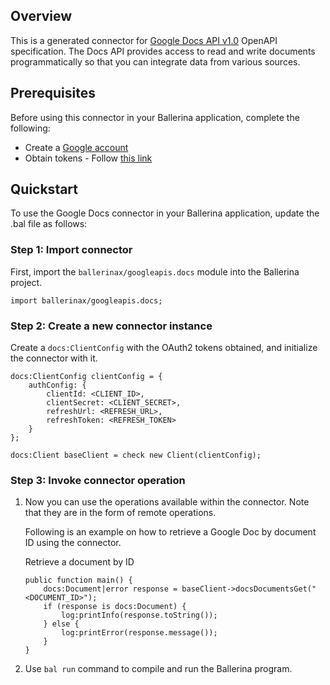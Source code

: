 ## Overview
This is a generated connector for [Google Docs API v1.0](https://developers.google.com/docs/api) OpenAPI specification.
The Docs API provides access to read and write documents programmatically so that you can integrate data from various sources.

## Prerequisites

Before using this connector in your Ballerina application, complete the following:

* Create a [Google account](https://accounts.google.com/signup)
* Obtain tokens - Follow [this link](https://developers.google.com/identity/protocols/oauth2)
 
## Quickstart

To use the Google Docs connector in your Ballerina application, update the .bal file as follows:

### Step 1: Import connector
First, import the `ballerinax/googleapis.docs` module into the Ballerina project.
```ballerina
import ballerinax/googleapis.docs;
```

### Step 2: Create a new connector instance
Create a `docs:ClientConfig` with the OAuth2 tokens obtained, and initialize the connector with it. 
```ballerina
docs:ClientConfig clientConfig = {
    authConfig: {
        clientId: <CLIENT_ID>,
        clientSecret: <CLIENT_SECRET>,
        refreshUrl: <REFRESH_URL>,
        refreshToken: <REFRESH_TOKEN>
    }
};

docs:Client baseClient = check new Client(clientConfig);
```

### Step 3: Invoke connector operation
1. Now you can use the operations available within the connector. Note that they are in the form of remote operations.

    Following is an example on how to retrieve a Google Doc by document ID using the connector. 

    Retrieve a document by ID

    ```ballerina
    public function main() {
        docs:Document|error response = baseClient->docsDocumentsGet("<DOCUMENT_ID>");
        if (response is docs:Document) {
            log:printInfo(response.toString());
        } else {
            log:printError(response.message());
        }
    }
    ``` 

2. Use `bal run` command to compile and run the Ballerina program.
